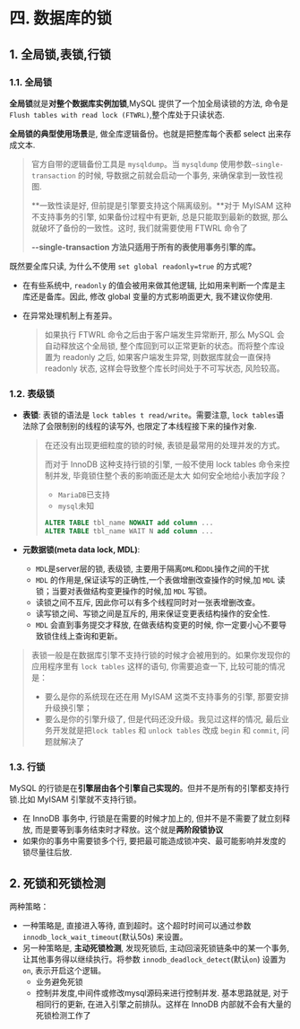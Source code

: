 # 四. 数据库的锁

## 1. 全局锁,表锁,行锁

### 1.1. 全局锁

**全局锁**就是**对整个数据库实例加锁**,MySQL 提供了一个加全局读锁的方法, 命令是 `Flush tables with read lock (FTWRL)`,整个库处于只读状态.

 **全局锁的典型使用场景**是, 做全库逻辑备份。也就是把整库每个表都 select 出来存成文本.

> 官方自带的逻辑备份工具是 `mysqldump`。当 `mysqldump` 使用参数`–single-transaction` 的时候, 导数据之前就会启动一个事务, 来确保拿到一致性视图.
>
> **一致性读是好, 但前提是引擎要支持这个隔离级别。**对于 MyISAM 这种不支持事务的引擎, 如果备份过程中有更新, 总是只能取到最新的数据, 那么就破坏了备份的一致性。这时, 我们就需要使用 FTWRL 命令了
>
> **--single-transaction 方法只适用于所有的表使用事务引擎的库。**

​既然要全库只读, 为什么不使用 `set global readonly=true` 的方式呢?

- 在有些系统中, `readonly` 的值会被用来做其他逻辑, 比如用来判断一个库是主库还是备库。因此, 修改 global 变量的方式影响面更大, 我不建议你使用.

- 在异常处理机制上有差异。

  > 如果执行 FTWRL 命令之后由于客户端发生异常断开, 那么 MySQL 会自动释放这个全局锁, 整个库回到可以正常更新的状态。而将整个库设置为 readonly 之后, 如果客户端发生异常, 则数据库就会一直保持 readonly 状态, 这样会导致整个库长时间处于不可写状态, 风险较高。

### 1.2. 表级锁

- **表锁**: 表锁的语法是 `lock tables t read/write`。需要注意, `lock tables`语法除了会限制别的线程的读写外, 也限定了本线程接下来的操作对象.

  > 在还没有出现更细粒度的锁的时候, 表锁是最常用的处理并发的方式。
  >
  > 而对于 InnoDB 这种支持行锁的引擎, 一般不使用 lock tables 命令来控制并发, 毕竟锁住整个表的影响面还是太大
  > 如何安全地给小表加字段？
  >
  > - `MariaDB`已支持
  > - `mysql`未知
  >
  > ```sql
  > ALTER TABLE tbl_name NOWAIT add column ...
  > ALTER TABLE tbl_name WAIT N add column ... 
  > ```
  >

- **元数据锁(meta data lock, MDL)**:

  - `MDL`是server层的锁, 表级锁, 主要用于隔离`DML`和`DDL`操作之间的干扰
  - `MDL` 的作用是,保证读写的正确性,一个表做增删改查操作的时候,加 `MDL` 读锁；当要对表做结构变更操作的时候,加 `MDL` 写锁。
  - 读锁之间不互斥, 因此你可以有多个线程同时对一张表增删改查。
  - 读写锁之间、写锁之间是互斥的, 用来保证变更表结构操作的安全性.
  - `MDL` 会直到事务提交才释放, 在做表结构变更的时候, 你一定要小心不要导致锁住线上查询和更新。

> 表锁一般是在数据库引擎不支持行锁的时候才会被用到的。如果你发现你的应用程序里有 `lock tables` 这样的语句, 你需要追查一下, 比较可能的情况是：
>
> - 要么是你的系统现在还在用 MyISAM 这类不支持事务的引擎, 那要安排升级换引擎；
> - 要么是你的引擎升级了, 但是代码还没升级。我见过这样的情况, 最后业务开发就是把`lock tables` 和 `unlock tables` 改成 `begin` 和 `commit`, 问题就解决了

### 1.3. 行锁

MySQL 的行锁是在**引擎层由各个引擎自己实现的**。但并不是所有的引擎都支持行锁.比如 MyISAM 引擎就不支持行锁。

- 在 InnoDB 事务中, 行锁是在需要的时候才加上的, 但并不是不需要了就立刻释放, 而是要等到事务结束时才释放。这个就是**两阶段锁协议**
- 如果你的事务中需要锁多个行, 要把最可能造成锁冲突、最可能影响并发度的锁尽量往后放.

## 2. 死锁和死锁检测

两种策略：

- 一种策略是, 直接进入等待, 直到超时。这个超时时间可以通过参数`innodb_lock_wait_timeout`(默认50s) 来设置。
- 另一种策略是, **主动死锁检测**, 发现死锁后, 主动回滚死锁链条中的某一个事务, 让其他事务得以继续执行。将参数 `innodb_deadlock_detect`(默认`on`) 设置为 `on`, 表示开启这个逻辑。
  - 业务避免死锁
  - 控制并发度,中间件或修改mysql源码来进行控制并发. 基本思路就是, 对于相同行的更新, 在进入引擎之前排队。这样在 InnoDB 内部就不会有大量的死锁检测工作了
